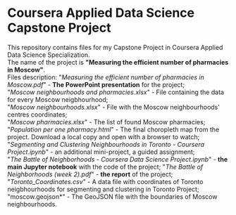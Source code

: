 # Coursera Applied Data Science Capstone Project
This repository contains files for my Capstone Project in Coursera Applied Data Science Specialization.  
The name of the project is **"Measuring the efficient number of pharmacies in Moscow"**.  
Files description:
"*Measuring the efficient number of pharmacies in Moscow.pdf*" - **The PowerPoint presentation** for the project;  
"*Moscow neighbourhoods and pharmacies.xlsx*" - File containing the data for every Moscow neigbhourhood;  
"*Moscow neighbourhoods.xlsx*" - File with the Moscow neighbourhoods' centres coordinates;  
"*Moscow pharmacies.xlsx*" - The list of found Moscow pharmacies;  
"*Population per one pharmacy.html*" - The final choropleth map from the project. Download a local copy and open with a browser to watch;  
"*Segmenting and Clustering Neighbourhoods in Toronto - Coursera Project.ipynb*" - an additional mini-project, a guided assignment;  
"*The Battle of Neighborhoods - Coursera Data Science Project.ipynb*" - **the main Jupyter notebook** with the code of the project; 
"*The Battle of Neighborhoods (week 2).pdf*" - **the report** of the project;  
"*Toronto_Coordinates.csv*" - A data file with coordinates of Toronto neigbhourhoods for segmenting and clustering in Toronto Project;  
"moscow.geojson*" - 	The GeoJSON file with the boundaries of Moscow neighbourhoods.
